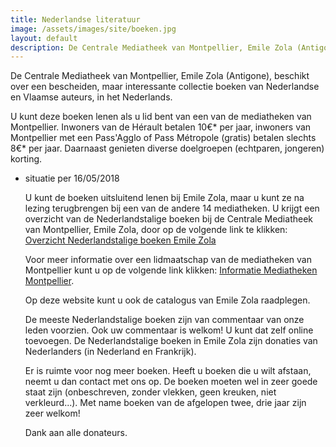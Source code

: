 ```yaml
---
title: Nederlandse literatuur
image: /assets/images/site/boeken.jpg
layout: default
description: De Centrale Mediatheek van Montpellier, Emile Zola (Antigone), beschikt over een bescheiden, maar interessante collectie boeken van Nederlandse en Vlaamse auteurs, in het Nederlands.
---
```


De Centrale Mediatheek van Montpellier, Emile Zola (Antigone), beschikt over een bescheiden, maar interessante collectie boeken van Nederlandse en Vlaamse auteurs, in het Nederlands.

U kunt deze boeken lenen als u lid bent van een van de mediatheken van Montpellier. Inwoners van de Hérault betalen 10€* per jaar, inwoners van Montpellier met een Pass'Agglo of Pass Métropole (gratis) betalen slechts 8€* per jaar. Daarnaast genieten diverse doelgroepen (echtparen, jongeren) korting.

- situatie per 16/05/2018

  U kunt de boeken uitsluitend lenen bij Emile Zola, maar u kunt ze na lezing terugbrengen bij een van de andere 14 mediatheken.
  U krijgt een overzicht van de Nederlandstalige boeken bij de Centrale Mediatheek van Montpellier, Emile Zola, door op de volgende link te klikken:
  [Overzicht Nederlandstalige boeken Emile Zola](/assets/images/site/literatuur.pdf)

  Voor meer informatie over een lidmaatschap van de mediatheken van Montpellier kunt u op de volgende link klikken:
  [Informatie Mediatheken Montpellier](https://mediatheques.montpellier3m.fr/DEFAULT/mediatheque-emile-zola.aspx).

  Op deze website kunt u ook de catalogus van Emile Zola raadplegen.

  De meeste Nederlandstalige boeken zijn van commentaar van onze leden voorzien. Ook uw commentaar is welkom! U kunt dat zelf online toevoegen.
  De Nederlandstalige boeken in Emile Zola zijn donaties van Nederlanders (in Nederland en Frankrijk).

  Er is ruimte voor nog meer boeken. Heeft u boeken die u wilt afstaan, neemt u dan contact met ons op. De boeken moeten wel in zeer goede staat zijn (onbeschreven, zonder vlekken, geen kreuken, niet verkleurd...). Met name boeken van de afgelopen twee, drie jaar zijn zeer welkom!

  Dank aan alle donateurs.
